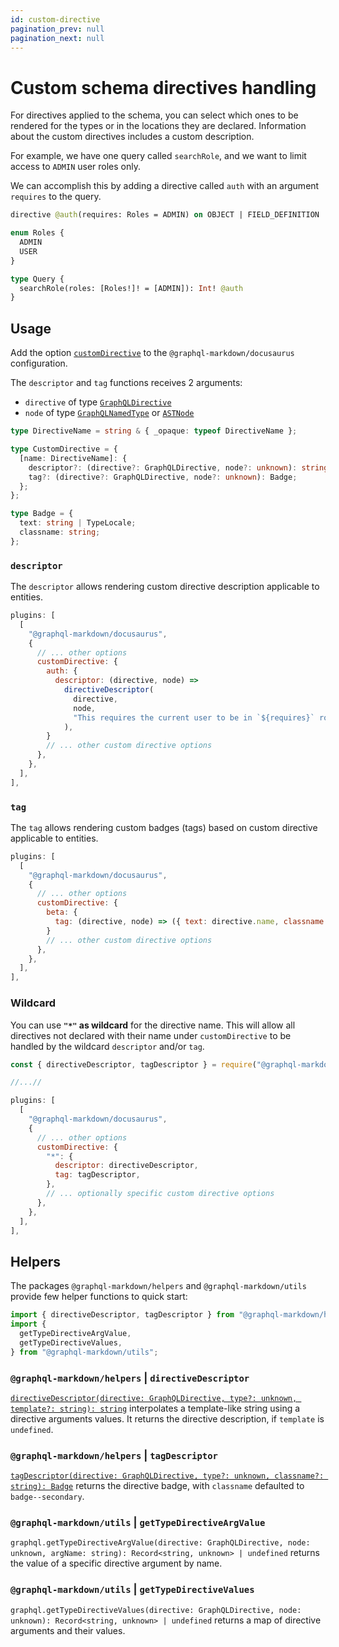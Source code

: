 ```yaml
---
id: custom-directive
pagination_prev: null
pagination_next: null
---
```


# Custom schema directives handling

For directives applied to the schema, you can select which ones to be rendered for the types or in the locations they are declared. Information about the custom directives includes a custom description.

For example, we have one query called `searchRole`, and we want to limit access to `ADMIN` user roles only.

We can accomplish this by adding a directive called `auth` with an argument `requires` to the query.

```graphql
directive @auth(requires: Roles = ADMIN) on OBJECT | FIELD_DEFINITION

enum Roles {
  ADMIN
  USER
}

type Query {
  searchRole(roles: [Roles!]! = [ADMIN]): Int! @auth
}
```

## Usage

Add the option [`customDirective`](/docs/settings#customdirective) to the `@graphql-markdown/docusaurus` configuration.

The `descriptor` and `tag` functions receives 2 arguments:

- `directive` of type [`GraphQLDirective`](https://github.com/graphql/graphql-js/blob/main/src/type/directives.ts)
- `node` of type [`GraphQLNamedType`](https://github.com/graphql/graphql-js/blob/main/src/type/definition.ts) or [`ASTNode`](https://github.com/graphql/graphql-js/blob/main/src/language/ast.ts)

```ts
type DirectiveName = string & { _opaque: typeof DirectiveName };

type CustomDirective = {
  [name: DirectiveName]: {
    descriptor?: (directive?: GraphQLDirective, node?: unknown): string;
    tag?: (directive?: GraphQLDirective, node?: unknown): Badge;
  };
};

type Badge = {
  text: string | TypeLocale;
  classname: string;
};
```

### `descriptor`

The `descriptor` allows rendering custom directive description applicable to entities.

```js {8-13}
plugins: [
  [
    "@graphql-markdown/docusaurus",
    {
      // ... other options
      customDirective: {
        auth: {
          descriptor: (directive, node) =>
            directiveDescriptor(
              directive,
              node,
              "This requires the current user to be in `${requires}` role.",
            ),
        }
        // ... other custom directive options
      },
    },
  ],
],
```

### `tag`

The `tag` allows rendering custom badges (tags) based on custom directive applicable to entities.

```js {8}
plugins: [
  [
    "@graphql-markdown/docusaurus",
    {
      // ... other options
      customDirective: {
        beta: {
          tag: (directive, node) => ({ text: directive.name, classname: "badge--info" }),
        }
        // ... other custom directive options
      },
    },
  ],
],
```

### Wildcard

You can use **`"*"` as wildcard** for the directive name. This will allow all directives not declared with their name under `customDirective` to be handled by the wildcard `descriptor` and/or `tag`.

```js {11-14}
const { directiveDescriptor, tagDescriptor } = require("@graphql-markdown/helpers");

//...//

plugins: [
  [
    "@graphql-markdown/docusaurus",
    {
      // ... other options
      customDirective: {
        "*": {
          descriptor: directiveDescriptor,
          tag: tagDescriptor,
        },
        // ... optionally specific custom directive options
      },
    },
  ],
],
```

## Helpers

The packages `@graphql-markdown/helpers` and `@graphql-markdown/utils` provide few helper functions to quick start:

```ts
import { directiveDescriptor, tagDescriptor } from "@graphql-markdown/helpers";
import {
  getTypeDirectiveArgValue,
  getTypeDirectiveValues,
} from "@graphql-markdown/utils";
```

### `@graphql-markdown/helpers` | `directiveDescriptor`

[`directiveDescriptor(directive: GraphQLDirective, type?: unknown, template?: string): string`](https://github.com/graphql-markdown/graphql-markdown/blob/main/packages/helpers/src/directives/descriptor.ts) interpolates a template-like string using a directive arguments values. It returns the directive description, if `template` is `undefined`.

### `@graphql-markdown/helpers` | `tagDescriptor`

[`tagDescriptor(directive: GraphQLDirective, type?: unknown, classname?: string): Badge`](https://github.com/graphql-markdown/graphql-markdown/blob/main/packages/helpers/src/directives/tag.ts) returns the directive badge, with `classname` defaulted to `badge--secondary`.

### `@graphql-markdown/utils` | `getTypeDirectiveArgValue`

`graphql.getTypeDirectiveArgValue(directive: GraphQLDirective, node: unknown, argName: string): Record<string, unknown> | undefined` returns the value of a specific directive argument by name.

### `@graphql-markdown/utils` | `getTypeDirectiveValues`

`graphql.getTypeDirectiveValues(directive: GraphQLDirective, node: unknown): Record<string, unknown> | undefined` returns a map of directive arguments and their values.

